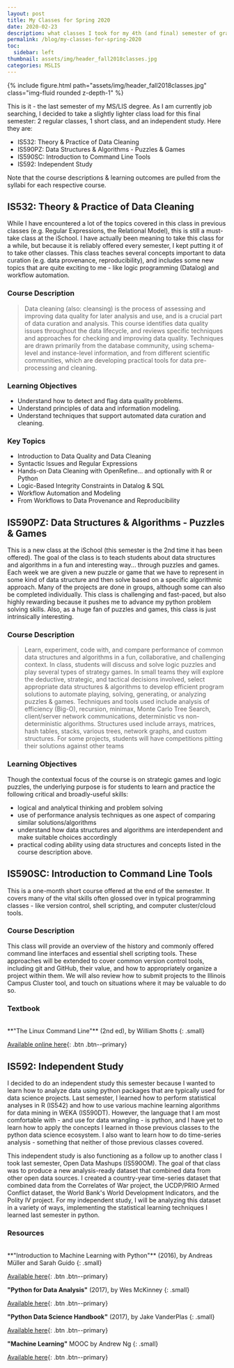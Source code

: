 ```yaml
---
layout: post
title: My Classes for Spring 2020
date: 2020-02-23
description: what classes I took for my 4th (and final) semester of grad school
permalink: /blog/my-classes-for-spring-2020
toc:
  sidebar: left
thumbnail: assets/img/header_fall2018classes.jpg
categories: MSLIS
---
```

{% include figure.html path="assets/img/header_fall2018classes.jpg" class="img-fluid rounded z-depth-1" %}

This is it - the last semester of my MS/LIS degree. As I am currently job searching, I decided to take a slightly lighter class load for this final semester: 2 regular classes, 1 short class, and an independent study. Here they are:

- IS532: Theory & Practice of Data Cleaning
- IS590PZ: Data Structures & Algorithms - Puzzles & Games
- IS590SC: Introduction to Command Line Tools
- IS592: Independent Study

Note that the course descriptions & learning outcomes are pulled from the syllabi for each respective course.

## IS532: Theory & Practice of Data Cleaning

While I have encountered a lot of the topics covered in this class in previous classes (e.g. Regular Expressions, the Relational Model), this is still a must-take class at the iSchool. I have actually been meaning to take this class for a while, but because it is reliably offered every semester, I kept putting it of to take other classes. This class teaches several concepts important to data curation (e.g. data provenance, reproducibility), and includes some new topics that are quite exciting to me - like logic programming (Datalog) and workflow automation.

### Course Description

> Data cleaning (also: cleansing) is the process of assessing and improving data quality for later analysis and use, and is a crucial part of data curation and analysis. This course identifies data quality issues throughout the data lifecycle, and reviews specific techniques and approaches for checking and improving data quality. Techniques are drawn primarily from the database community, using schema-level and instance-level information, and from different scientific communities, which are developing practical tools for data pre-processing and cleaning.

### Learning Objectives

- Understand how to detect and flag data quality problems.
- Understand principles of data and information modeling.
- Understand techniques that support automated data curation and cleaning.

### Key Topics

- Introduction to Data Quality and Data Cleaning
- Syntactic Issues and Regular Expressions
- Hands-on Data Cleaning with OpenRefine... ​and optionally with R or Python
- Logic-Based Integrity Constraints in ​Datalog & ​SQL
- Workflow Automation and Modeling
- From Workflows to Data Provenance and Reproducibility

## IS590PZ: Data Structures & Algorithms - Puzzles & Games

This is a new class at the iSchool (this semester is the 2nd time it has been offered). The goal of the class is to teach students about data structures and algorithms in a fun and interesting way... through puzzles and games. Each week we are given a new puzzle or game that we have to represent in some kind of data structure and then solve based on a specific algorithmic approach. Many of the projects are done in groups, although some can also be completed individually. This class is challenging and fast-paced, but also highly rewarding because it pushes me to advance my python problem solving skills. Also, as a huge fan of puzzles and games, this class is just intrinsically interesting.

### Course Description

> Learn, experiment, code with, and compare performance of common data structures and algorithms in a fun, collaborative, and challenging context. In class, students will discuss and solve logic puzzles and play several types of strategy games. In small teams they will explore the deductive, strategic, and tactical decisions involved, select appropriate data structures & algorithms to develop efficient program solutions to automate playing, solving, generating, or analyzing puzzles & games. Techniques and tools used include analysis of efficiency (Big-O), recursion, minimax, Monte Carlo Tree Search, client/server network communications, deterministic vs non-deterministic algorithms.  Structures used include arrays, matrices, hash tables, stacks, various trees, network graphs, and custom structures.  For some projects, students will have competitions pitting their solutions against other teams

### Learning Objectives

Though the contextual focus of the course is on strategic games and logic puzzles, the underlying purpose is for students to learn and practice the following critical and broadly-useful skills:

- logical and analytical thinking and problem solving
- use of performance analysis techniques as one aspect of comparing similar solutions/algorithms
- understand how data structures and algorithms are interdependent and make suitable choices accordingly
- practical coding ability using data structures and concepts listed in the course description above.

## IS590SC: Introduction to Command Line Tools

This is a one-month short course offered at the end of the semester. It covers many of the vital skills often glossed over in typical programming classes - like version control, shell scripting, and computer cluster/cloud tools.

### Course Description

This class will provide an overview of the history and commonly offered command line interfaces and essential shell scripting tools. These approaches will be extended to cover common version control tools, including git and GitHub, their value, and how to appropriately organize a project within them. We will also review how to submit projects to the Illinois Campus Cluster tool, and touch on situations where it may be valuable to do so.

### Textbook

<br>
**"The Linux Command Line"** (2nd ed), by William Shotts
{: .small}

[Available online here](http://linuxcommand.org/tlcl.php){: .btn .btn--primary}

## IS592: Independent Study

I decided to do an independent study this semester because I wanted to learn how to analyze data using python packages that are typically used for data science projects. Last semester, I learned how to perform statistical analyses in R (IS542) and how to use various machine learning algorithms for data mining in WEKA (IS590DT). However, the language that I am most comfortable with - and use for data wrangling - is python, and I have yet to learn how to apply the concepts I learned in those previous classes to the python data science ecosystem. I also want to learn how to do time-series analysis - something that neither of those previous classes covered.

This independent study is also functioning as a follow up to another class I took last semester, Open Data Mashups (IS590OM). The goal of that class was to produce a new analysis-ready dataset that combined data from other open data sources. I created a country-year time-series dataset that combined data from the Correlates of War project, the UCDP/PRIO Armed Conflict dataset, the World Bank's World Development Indicators, and the Polity IV project. For my independent study, I will be analyzing this dataset in a variety of ways, implementing the statistical learning techniques I learned last semester in python.

### Resources

<br>
**"Introduction to Machine Learning with Python"** (2016), by Andreas Müller and Sarah Guido
{: .small}

[Available here](https://learning.oreilly.com/library/view/introduction-to-machine/9781449369880/){: .btn .btn--primary}

**"Python for Data Analysis"** (2017), by Wes McKinney
{: .small}

[Available here](https://learning.oreilly.com/library/view/python-for-data/9781491957653/){: .btn .btn--primary}

**"Python Data Science Handbook"** (2017), by Jake VanderPlas
{: .small}

[Available here](https://jakevdp.github.io/PythonDataScienceHandbook/){: .btn .btn--primary}

**"Machine Learning"** MOOC by Andrew Ng
{: .small}

[Available here](https://www.coursera.org/learn/machine-learning/home/info){: .btn .btn--primary}
